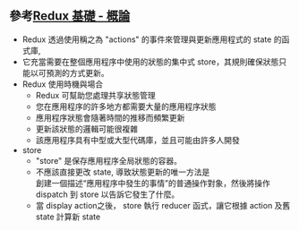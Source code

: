 [1]: https://redux.js.org/tutorials/fundamentals/part-1-overview

## 參考[Redux 基礎 - 概論][1]

- Redux 透過使用稱之為 "actions" 的事件來管理與更新應用程式的 state 的函式庫,
- 它充當需要在整個應用程序中使用的狀態的集中式 store，其規則確保狀態只能以可預測的方式更新。
- Redux 使用時機與場合
	- Redux 可幫助您處理共享狀態管理
	- 您在應用程序的許多地方都需要大量的應用程序狀態
	- 應用程序狀態會隨著時間的推移而頻繁更新
	- 更新該狀態的邏輯可能很複雜
	- 該應用程序具有中型或大型代碼庫，並且可能由許多人開發
- store
	- "store" 是保存應用程序全局狀態的容器。
	- 不應該直接更改 state, 導致狀態更新的唯一方法是  
		創建一個描述“應用程序中發生的事情”的普通操作對象，然後將操作 dispatch 到 store 以告訴它發生了什麼。
	- 當 display action之後， store 執行 reducer 函式，讓它根據 action 及舊 state 計算新 state
